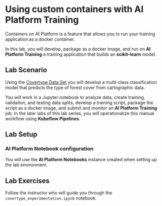 # Using custom containers with AI Platform Training

Containers on AI Platform is a feature that allows you to run your training application as a docker container. 

In this lab, you will develop, package as a docker image, and run on **AI Platform Training** a training application that builds an  **scikit-learn** model.


## Lab Scenario

Using the [Covertype Data Set](../datasets/covertype/README.md) you will develop a multi-class classification model that predicts the type of forest cover from cartographic data. 

You will work in a Jupyter notebook to analyze data, create training, validation, and testing data splits, develop a training script, package the script as a docker image, and submit and monitor an **AI Platform Training** job. In the later labs of this lab series, you will operationalize this manual workflow using **Kubeflow Pipelines**.


## Lab Setup

### AI Platform Notebook configuration
You will use the **AI Platform Notebooks** instance created when setting up the lab environment. 

## Lab Exercises

Follow the instructor who will guide you through the `covertype_experimentation.ipynb` notebook.
